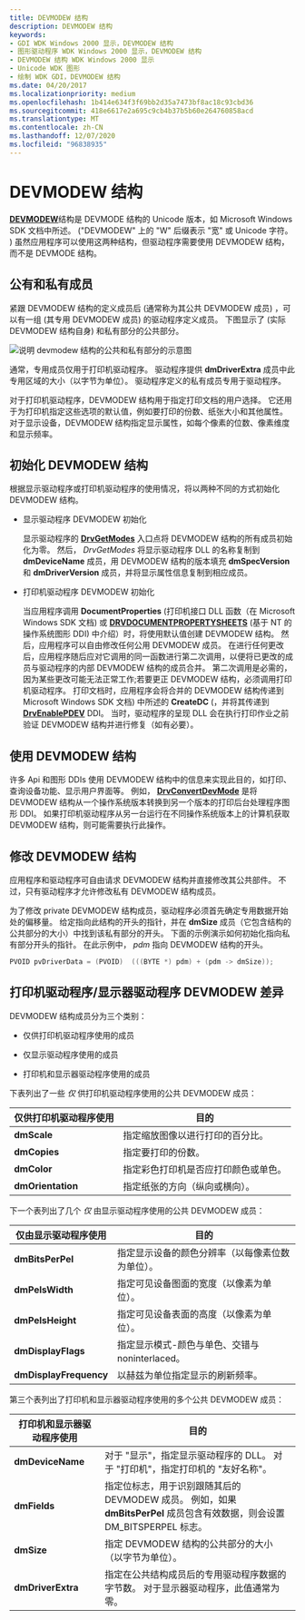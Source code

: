 ```yaml
---
title: DEVMODEW 结构
description: DEVMODEW 结构
keywords:
- GDI WDK Windows 2000 显示，DEVMODEW 结构
- 图形驱动程序 WDK Windows 2000 显示，DEVMODEW 结构
- DEVMODEW 结构 WDK Windows 2000 显示
- Unicode WDK 图形
- 绘制 WDK GDI，DEVMODEW 结构
ms.date: 04/20/2017
ms.localizationpriority: medium
ms.openlocfilehash: 1b414e634f3f69bb2d35a7473bf8ac18c93cbd36
ms.sourcegitcommit: 418e6617e2a695c9cb4b37b5b60e264760858acd
ms.translationtype: MT
ms.contentlocale: zh-CN
ms.lasthandoff: 12/07/2020
ms.locfileid: "96838935"
---
```

# <a name="the-devmodew-structure"></a>DEVMODEW 结构

[**DEVMODEW**](/windows/win32/api/wingdi/ns-wingdi-devmodew)结构是 DEVMODE 结构的 Unicode 版本，如 Microsoft Windows SDK 文档中所述。  ("DEVMODEW" 上的 "W" 后缀表示 "宽" 或 Unicode 字符。 ) 虽然应用程序可以使用这两种结构，但驱动程序需要使用 DEVMODEW 结构，而不是 DEVMODE 结构。

## <a name="public-and-private-members"></a>公有和私有成员

紧跟 DEVMODEW 结构的定义成员后 (通常称为其公共 DEVMODEW 成员) ，可以有一组 (其专用 DEVMODEW 成员) 的驱动程序定义成员。 下图显示了 (实际 DEVMODEW 结构自身) 和私有部分的公共部分。

![说明 devmodew 结构的公共和私有部分的示意图](images/devmode.png)

通常，专用成员仅用于打印机驱动程序。 驱动程序提供 **dmDriverExtra** 成员中此专用区域的大小（以字节为单位）。 驱动程序定义的私有成员专用于驱动程序。

对于打印机驱动程序，DEVMODEW 结构用于指定打印文档的用户选择。 它还用于为打印机指定这些选项的默认值，例如要打印的份数、纸张大小和其他属性。 对于显示设备，DEVMODEW 结构指定显示属性，如每个像素的位数、像素维度和显示频率。

## <a name="initializing-a-devmodew-structure"></a>初始化 DEVMODEW 结构

根据显示驱动程序或打印机驱动程序的使用情况，将以两种不同的方式初始化 DEVMODEW 结构。

- 显示驱动程序 DEVMODEW 初始化

  显示驱动程序的 [**DrvGetModes**](/windows/win32/api/winddi/nf-winddi-drvgetmodes) 入口点将 DEVMODEW 结构的所有成员初始化为零。 然后， *DrvGetModes* 将显示驱动程序 DLL 的名称复制到 **dmDeviceName** 成员，用 DEVMODEW 结构的版本填充 **dmSpecVersion** 和 **dmDriverVersion** 成员，并将显示属性信息复制到相应成员。

- 打印机驱动程序 DEVMODEW 初始化

  当应用程序调用 **DocumentProperties** (打印机接口 DLL 函数（在 Microsoft Windows SDK 文档) 或 [**DRVDOCUMENTPROPERTYSHEETS**](/windows-hardware/drivers/ddi/winddiui/nf-winddiui-drvdocumentpropertysheets) (基于 NT 的操作系统图形 DDI) 中介绍）时，将使用默认值创建 DEVMODEW 结构。 然后，应用程序可以自由修改任何公用 DEVMODEW 成员。 在进行任何更改后，应用程序随后应对它调用的同一函数进行第二次调用，以便将已更改的成员与驱动程序的内部 DEVMODEW 结构的成员合并。 第二次调用是必需的，因为某些更改可能无法正常工作;若要更正 DEVMODEW 结构，必须调用打印机驱动程序。 打印文档时，应用程序会将合并的 DEVMODEW 结构传递到 Microsoft Windows SDK 文档) 中所述的 **CreateDC** (，并将其传递到 [**DrvEnablePDEV**](/windows/win32/api/winddi/nf-winddi-drvenablepdev) DDI。 当时，驱动程序的呈现 DLL 会在执行打印作业之前验证 DEVMODEW 结构并进行修复（如有必要）。

## <a name="using-a-devmodew-structure"></a>使用 DEVMODEW 结构

许多 Api 和图形 DDIs 使用 DEVMODEW 结构中的信息来实现此目的，如打印、查询设备功能、显示用户界面等。 例如， [**DrvConvertDevMode**](/windows-hardware/drivers/ddi/winddiui/nf-winddiui-drvconvertdevmode) 是将 DEVMODEW 结构从一个操作系统版本转换到另一个版本的打印后台处理程序图形 DDI。 如果打印机驱动程序从另一台运行在不同操作系统版本上的计算机获取 DEVMODEW 结构，则可能需要执行此操作。

## <a name="modifying-a-devmodew-structure"></a>修改 DEVMODEW 结构

应用程序和驱动程序可自由请求 DEVMODEW 结构并直接修改其公共部件。 不过，只有驱动程序才允许修改私有 DEVMODEW 结构成员。

为了修改 private DEVMODEW 结构成员，驱动程序必须首先确定专用数据开始处的偏移量。 给定指向此结构的开头的指针，并在 **dmSize** 成员（它包含结构的公共部分的大小）中找到该私有部分的开头。 下面的示例演示如何初始化指向私有部分开头的指针。 在此示例中， *pdm* 指向 DEVMODEW 结构的开头。

```cpp
PVOID pvDriverData = (PVOID)  (((BYTE *) pdm) + (pdm -> dmSize));
```

## <a name="printer-driverdisplay-driver-devmodew-differences"></a>打印机驱动程序/显示器驱动程序 DEVMODEW 差异

DEVMODEW 结构成员分为三个类别：

- 仅供打印机驱动程序使用的成员

- 仅显示驱动程序使用的成员

- 打印机和显示器驱动程序使用的成员

下表列出了一些 *仅* 供打印机驱动程序使用的公共 DEVMODEW 成员：

| 仅供打印机驱动程序使用 | 目的 |
| ---------------------------- | ------- |
| **dmScale** | 指定缩放图像以进行打印的百分比。 |
| **dmCopies** | 指定要打印的份数。 |
| **dmColor** | 指定彩色打印机是否应打印颜色或单色。 |
| **dmOrientation** | 指定纸张的方向（纵向或横向）。 |

下一个表列出了几个 *仅* 由显示驱动程序使用的公共 DEVMODEW 成员：

|  仅由显示驱动程序使用 | 目的 |
| ----------------------------- | ------- |
| **dmBitsPerPel** | 指定显示设备的颜色分辨率（以每像素位数为单位）。 |
| **dmPelsWidth** | 指定可见设备图面的宽度（以像素为单位）。 |
| **dmPelsHeight** | 指定可见设备表面的高度（以像素为单位）。 |
| **dmDisplayFlags** | 指定显示模式-颜色与单色、交错与 noninterlaced。 |
| **dmDisplayFrequency** | 以赫兹为单位指定显示的刷新频率。 |

第三个表列出了打印机和显示器驱动程序使用的多个公共 DEVMODEW 成员：

| 打印机和显示器驱动程序使用| 目的 |
| ---------------------------------- | ------- |
| **dmDeviceName** | 对于 "显示"，指定显示驱动程序的 DLL。 对于 "打印机"，指定打印机的 "友好名称"。 |
| **dmFields** | 指定位标志，用于识别跟随其后的 DEVMODEW 成员。 例如，如果 **dmBitsPerPel** 成员包含有效数据，则会设置 DM_BITSPERPEL 标志。 |
| **dmSize** | 指定 DEVMODEW 结构的公共部分的大小（以字节为单位）。 |
| **dmDriverExtra** | 指定在公共结构成员后的专用驱动程序数据的字节数。 对于显示器驱动程序，此值通常为零。 |
